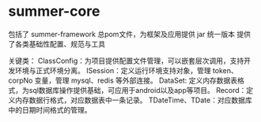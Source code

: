 # summer-core
包括了 summer-framework 总pom文件，为框架及应用提供 jar 统一版本
提供了各类基础性配置、规范与工具

关键类：
ClassConfig：为项目提供配置文件管理，可以嵌套层次调用，支持开发环境与正式环境分离。
ISession：定义运行环境支持对象，管理 token、corpNo 变量，管理 mysql、redis 等外部连接。
DataSet: 定义内存数据表格式，为sql数据库操作提供基础，可应用于android以及app等项目。
Record：定义内存数据行格式，对应数据表中一条记录。
TDateTime、TDate：对应数据库中的日期时间格式的管理。